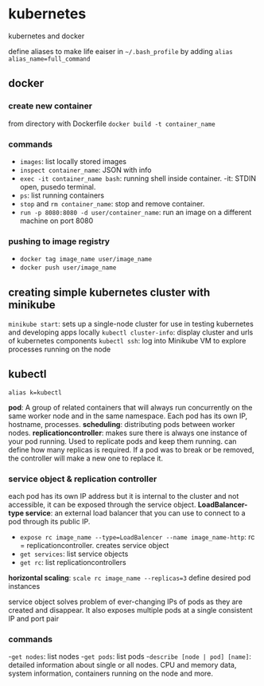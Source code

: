 # kubernetes
kubernetes and docker

define aliases to make life eaiser in ```~/.bash_profile``` by adding ```alias alias_name=full_command```

## docker

### create new container

from directory with Dockerfile
```docker build -t container_name```

### commands

- ```images```: list locally stored images
- ```inspect container_name```: JSON with info
- ```exec -it container_name bash```: running shell inside container. -it: STDIN open, pusedo terminal.
- ```ps```: list running containers
- ```stop``` and ```rm container_name```: stop and remove container.
- ```run -p 8080:8080 -d user/container_name```: run an image on a different machine on port 8080

### pushing to image registry
- ```docker tag image_name user/image_name```
- ```docker push user/image_name```


## creating simple kubernetes cluster with minikube

```minikube start```: sets up a single-node cluster for use in testing kubernetes and developing apps locally
```kubectl cluster-info```: display cluster and urls of kubernetes components
```kubectl ssh```: log into Minikube VM to explore processes running on the node

## kubectl
```alias k=kubectl```

**pod**: A group of related containers that will always run concurrently on the same worker node and in the same namespace. Each pod has its own IP, hostname, processes.
**scheduling**: distributing pods between worker nodes.
**replicationcontroller**: makes sure there is always one instance of your pod running. Used to replicate pods and keep them running. can define how many replicas is required. If a pod was to break or be removed, the controller will make a new one to replace it.

### service object & replication controller
each pod has its own IP address but it is internal to the cluster and not accessible, it can be exposed through the service object.
**LoadBalancer-type service**: an external load balancer that you can use to connect to a pod through its public IP.

- ```expose rc image_name --type=LoadBalencer --name image_name-http```: rc = replicationcontroller. creates service object
- ```get services```: list service objects
- ```get rc```: list replicationcontrollers

**horizontal scaling**: ```scale rc image_name --replicas=3``` define desired pod instances

service object solves problem of ever-changing IPs of pods as they are created and disappear. It also exposes multiple pods at a single consistent IP and port pair


### commands

-```get nodes```: list nodes
-```get pods```: list pods
-```describe [node | pod] [name]```: detailed information about single or all nodes. CPU and memory data, system information, containers running on the node and more.

